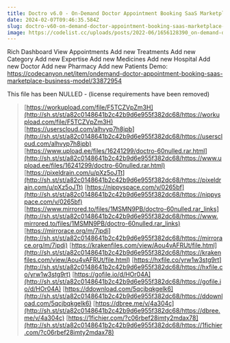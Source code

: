 ```yaml
---
title: Doctro v6.0 - On-Demand Doctor Appointment Booking SaaS Marketplace Business Model - nulled » Premium Scripts, Plugins &amp; Mobile 
date: 2024-02-07T09:46:35.584Z
slug: doctro-v60-on-demand-doctor-appointment-booking-saas-marketplace-business-model-nulled-premium-scripts-plugins-and-mobile
image: https://codelist.cc/uploads/posts/2022-06/1656128390_on-demand-doctor-appointment-booking-saas-marketplace-business-model.png
---
```



Rich Dashboard View Appointments Add new Treatments Add new Category Add new Expertise Add new Medicines Add new Hospital Add new Doctor Add new Pharmacy Add new Patients Demo: https://codecanyon.net/item/ondemand-doctor-appointment-booking-saas-marketplace-business-model/33872954
			
This file has been NULLED - (license requirements have been removed)

		

> [https://workupload.com/file/F5TCZVpZm3H](http://sh.st/st/a82c0148641b2c42b9d6e955f382dc68/https://workupload.com/file/F5TCZVpZm3H)
> [https://userscloud.com/alhvyp7h8jpb](http://sh.st/st/a82c0148641b2c42b9d6e955f382dc68/https://userscloud.com/alhvyp7h8jpb)
> [https://www.upload.ee/files/16241299/doctro-60nulled.rar.html](http://sh.st/st/a82c0148641b2c42b9d6e955f382dc68/https://www.upload.ee/files/16241299/doctro-60nulled.rar.html)
> [https://pixeldrain.com/u/pXz5oJTt](http://sh.st/st/a82c0148641b2c42b9d6e955f382dc68/https://pixeldrain.com/u/pXz5oJTt)
> [https://nippyspace.com/v/0265bf](http://sh.st/st/a82c0148641b2c42b9d6e955f382dc68/https://nippyspace.com/v/0265bf)
> [https://www.mirrored.to/files/1MSMN9PB/doctro-60nulled.rar_links](http://sh.st/st/a82c0148641b2c42b9d6e955f382dc68/https://www.mirrored.to/files/1MSMN9PB/doctro-60nulled.rar_links)
> [https://mirrorace.org/m/7ipdi](http://sh.st/st/a82c0148641b2c42b9d6e955f382dc68/https://mirrorace.org/m/7ipdi)
> [https://krakenfiles.com/view/Aou4vAFRUt/file.html](http://sh.st/st/a82c0148641b2c42b9d6e955f382dc68/https://krakenfiles.com/view/Aou4vAFRUt/file.html)
> [https://hxfile.co/yrw1w3stg9rt](http://sh.st/st/a82c0148641b2c42b9d6e955f382dc68/https://hxfile.co/yrw1w3stg9rt)
> [https://gofile.io/d/HOr04A](http://sh.st/st/a82c0148641b2c42b9d6e955f382dc68/https://gofile.io/d/HOr04A)
> [https://ddownload.com/5qcjbqkgelk6](http://sh.st/st/a82c0148641b2c42b9d6e955f382dc68/https://ddownload.com/5qcjbqkgelk6)
> [https://dbree.me/v/4a304c](http://sh.st/st/a82c0148641b2c42b9d6e955f382dc68/https://dbree.me/v/4a304c)
> [https://1fichier.com/?c06rbef28imty2mdax78](http://sh.st/st/a82c0148641b2c42b9d6e955f382dc68/https://1fichier.com/?c06rbef28imty2mdax78)
